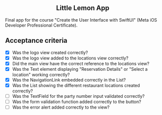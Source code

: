 <h2 align="center">
  Little Lemon App
</h2>

Final app for the course "Create the User Interface with SwiftUI" (Meta iOS Developer Professional Certificate).

## Acceptance criteria
- [x] Was the logo view created correctly?
- [x] Was the logo view added to the locations view correctly?
- [x] Did the main view have the correct reference to the locations view?
- [x] Was the Text element displaying "Reservation Details" or "Select a location" working correctly?
- [x] Was the NavigationLink embedded correctly in the List?
- [x] Was the List showing the different restaurant locations created correctly?
- [ ] Was the TextField for the party number input validated correctly?
- [ ] Was the form validation function added correctly to the button?
- [ ] Was the error alert added correctly to the view?
